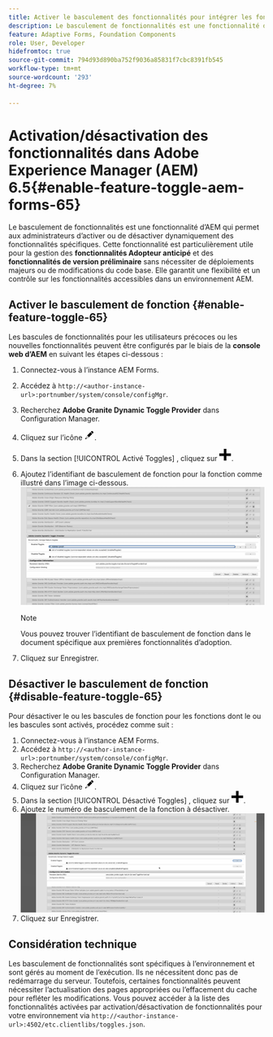 ```yaml
---
title: Activer le basculement des fonctionnalités pour intégrer les fonctionnalités Adopteur anticipé et Version préliminaire
description: Le basculement de fonctionnalités est une fonctionnalité d’AEM qui permet aux administrateurs d’activer de nouvelles fonctionnalités dans un environnement d’exécution.
feature: Adaptive Forms, Foundation Components
role: User, Developer
hidefromtoc: true
source-git-commit: 794d93d890ba752f9036a85831f7cbc8391fb545
workflow-type: tm+mt
source-wordcount: '293'
ht-degree: 7%

---
```


# Activation/désactivation des fonctionnalités dans Adobe Experience Manager (AEM) 6.5{#enable-feature-toggle-aem-forms-65}

Le basculement de fonctionnalités est une fonctionnalité d’AEM qui permet aux administrateurs d’activer ou de désactiver dynamiquement des fonctionnalités spécifiques. Cette fonctionnalité est particulièrement utile pour la gestion des **fonctionnalités Adopteur anticipé** et des **fonctionnalités de version préliminaire** sans nécessiter de déploiements majeurs ou de modifications du code base. Elle garantit une flexibilité et un contrôle sur les fonctionnalités accessibles dans un environnement AEM.

## Activer le basculement de fonction {#enable-feature-toggle-65}

Les bascules de fonctionnalités pour les utilisateurs précoces ou les nouvelles fonctionnalités peuvent être configurés par le biais de la **console web d’AEM** en suivant les étapes ci-dessous :

1. Connectez-vous à l’instance AEM Forms.
2. Accédez à `http://<author-instance-url>:portnumber/system/console/configMgr`.
3. Recherchez **Adobe Granite Dynamic Toggle Provider** dans Configuration Manager.
4. Cliquez sur l’icône ![icône représentant un crayon](assets/illustratorcc_penciltool_cur_edit_2_17.png).
5. Dans la section [!UICONTROL Activé Toggles] , cliquez sur ![ icône-crayon](assets/aem6forms_add.png).
6. Ajoutez l’identifiant de basculement de fonction pour la fonction comme illustré dans l’image ci-dessous.
   ![Ajouter un bouton bascule](assets/add_toggle_number_forms.png)

   >[!NOTE]
   >
   >Vous pouvez trouver l’identifiant de basculement de fonction dans le document spécifique aux premières fonctionnalités d’adoption.

7. Cliquez sur Enregistrer.

## Désactiver le basculement de fonction {#disable-feature-toggle-65}

Pour désactiver le ou les bascules de fonction pour les fonctions dont le ou les bascules sont activés, procédez comme suit :

1. Connectez-vous à l’instance AEM Forms.
2. Accédez à `http://<author-instance-url>:portnumber/system/console/configMgr`.
3. Recherchez **Adobe Granite Dynamic Toggle Provider** dans Configuration Manager.
4. Cliquez sur l’icône ![icône représentant un crayon](assets/illustratorcc_penciltool_cur_edit_2_17.png).
5. Dans la section [!UICONTROL Désactivé Toggles] , cliquez sur ![ icône-crayon](assets/aem6forms_add.png).
6. Ajoutez le numéro de basculement de la fonction à désactiver.
   ![Supprimer le bouton bascule](assets/remove_toggle_feature_forms.png)
7. Cliquez sur Enregistrer.

## Considération technique

Les basculement de fonctionnalités sont spécifiques à l’environnement et sont gérés au moment de l’exécution. Ils ne nécessitent donc pas de redémarrage du serveur. Toutefois, certaines fonctionnalités peuvent nécessiter l’actualisation des pages appropriées ou l’effacement du cache pour refléter les modifications.
Vous pouvez accéder à la liste des fonctionnalités activées par activation/désactivation de fonctionnalités pour votre environnement via `http://<author-instance-url>:4502/etc.clientlibs/toggles.json`.